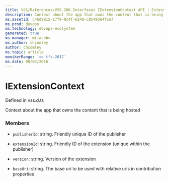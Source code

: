 ```yaml
---
title: VSS/References/VSS.SDK.Interfaces IExtensionContext API | Extensions for Azure DevOps Services
description: Context about the app that owns the content that is being hosted
ms.assetid: c4bd9815-17f9-9c4f-6240-c8549564fce7
ms.prod: devops
ms.technology: devops-ecosystem
generated: true
ms.manager: mijacobs
ms.author: chcomley
author: chcomley
ms.topic: article
monikerRange: '>= tfs-2017'
ms.date: 08/04/2016
---
```


# IExtensionContext

Defined in vss.d.ts


Context about the app that owns the content that is being hosted 

### Members

* `publisherId`: string. Friendly unique ID of the publisher

* `extensionId`: string. Friendly ID of the extension (unique within the publisher)

* `version`: string. Version of the extension

* `baseUri`: string. The base uri to be used with relative urls in contribution properties


